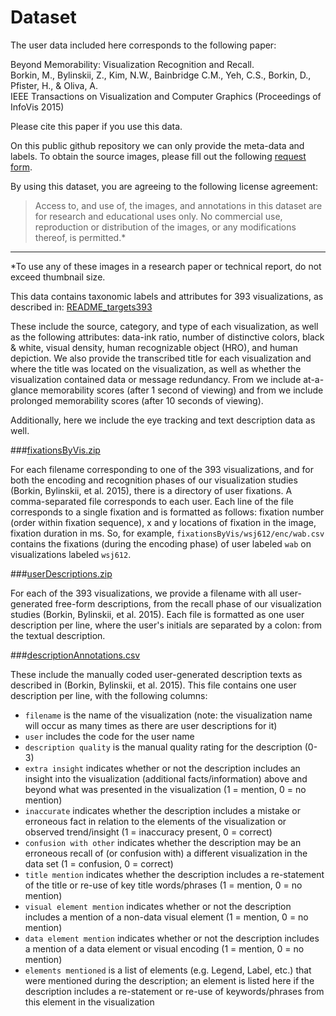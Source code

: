 # Dataset

The user data included here corresponds to the following paper: 

<dl>
Beyond Memorability: Visualization Recognition and Recall.<br>
Borkin, M., Bylinskii, Z., Kim, N.W., Bainbridge C.M., Yeh, C.S., Borkin, D., Pfister, H., & Oliva, A.<br>
IEEE Transactions on Visualization and Computer Graphics (Proceedings of InfoVis 2015)<br>
</dl>

Please cite this paper if you use this data.

On this public github repository we can only provide the meta-data and labels.
To obtain the source images, please fill out the following [request form](http://massvis.mit.edu/#data).

By using this dataset, you are agreeing to the following license agreement:
> Access to, and use of, the images, and annotations in this dataset are for research and educational uses only. No commercial use, reproduction or distribution of the images, or any modifications thereof, is permitted.* 

---

*To use any of these images in a research paper or technical report, do not exceed thumbnail size.

This data contains taxonomic labels and attributes for 393 visualizations, as described in:
[README_targets393](https://github.com/massvis/dataset/blob/master/csv_files/README_targets393.md) 

These include the source, category, and type of each visualization, as well as the following attributes: data-ink ratio, number of distinctive colors, black & white, visual density, human recognizable object (HRO), and human depiction. We also provide the transcribed title for each visualization and where the title was located on the visualization, as well as whether the visualization contained data or message redundancy. From we include at-a-glance memorability scores (after 1 second of viewing) and from we include prolonged memorability scores (after 10 seconds of viewing). 

Additionally, here we include the eye tracking and text description data as well.

###[fixationsByVis.zip](https://github.com/massvis/eyetracking/blob/master/csv_files/fixationsByVis.zip)

For each filename corresponding to one of the 393 visualizations, and for both the encoding and recognition phases of our visualization studies (Borkin, Bylinskii, et al. 2015), there is a directory of user fixations. A comma-separated file corresponds to each user. Each line of the file corresponds to a single fixation and is formatted as follows: fixation number (order within fixation sequence), x and y locations of fixation in the image, fixation duration in ms. So, for example, `fixationsByVis/wsj612/enc/wab.csv` contains the fixations (during the encoding phase) of user labeled `wab` on visualizations labeled `wsj612`.

###[userDescriptions.zip](https://github.com/massvis/eyetracking/blob/master/csv_files/userDescriptions.zip)

For each of the 393 visualizations, we provide a filename with all user-generated free-form descriptions, from the recall phase of our visualization studies (Borkin, Bylinskii, et al. 2015). Each file is formatted as one user description per line, where the user's initials are separated by a colon: from the textual description.

###[descriptionAnnotations.csv](https://github.com/massvis/eyetracking/blob/master/csv_files/descriptionAnnotations.csv)

These include the manually coded user-generated description texts as described in (Borkin, Bylinskii, et al. 2015). This file contains one user description per line, with the following columns:
* `filename` is the name of the visualization (note: the visualization name will occur as many times as there are user descriptions for it)
* `user` includes the code for the user name
* `description quality` is the manual quality rating for the description (0-3)
* `extra insight` indicates whether or not the description includes an insight into the visualization (additional facts/information) above and beyond what was presented in the visualization (1 = mention, 0 = no mention)
* `inaccurate` indicates whether the description includes a mistake or erroneous fact in relation to the elements of the visualization or observed trend/insight (1 = inaccuracy present, 0 = correct)
* `confusion with other` indicates whether the description may be an erroneous recall of (or confusion with) a different visualization in the data set (1 = confusion, 0 = correct)
* `title mention` indicates whether the description includes a re-statement of the title or re-use of key title words/phrases (1 = mention, 0 = no mention)
* `visual element mention` indicates whether or not the description includes a mention of a non-data visual element (1 = mention, 0 = no mention)
* `data element mention` indicates whether or not the description includes a mention of a data element or visual encoding (1 = mention, 0 = no mention)
* `elements mentioned` is a list of elements (e.g. Legend, Label, etc.) that were mentioned during the description; an element is listed here if the description includes a re-statement or re-use of keywords/phrases from this element in the visualization



